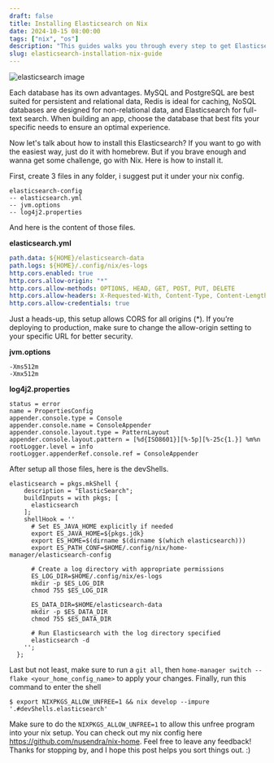 ```yaml
---
draft: false
title: Installing Elasticsearch on Nix
date: 2024-10-15 08:00:00
tags: ["nix", "os"]
description: "This guides walks you through every step to get Elasticsearch up and running"
slug: elasticsearch-installation-nix-guide
---
```


![elasticsearch image](https://antaresnet.com/wp-content/uploads/2018/07/Elasticsearch-Logo-Color-V-768x400.png)

Each database has its own advantages. MySQL and PostgreSQL are best suited for persistent and relational data, Redis is ideal for caching, NoSQL databases are designed for non-relational data, and Elasticsearch for full-text search. When building an app, choose the database that best fits your specific needs to ensure an optimal experience.

Now let's talk about how to install this Elasticsearch? If you want to go with the easiest way, just do
it with homebrew. But if you brave enough and wanna get some challenge, go with Nix. Here is how to
install it.

First, create 3 files in any folder, i suggest put it under your nix config.
```
elasticsearch-config
-- elasticsearch.yml
-- jvm.options
-- log4j2.properties
```

And here is the content of those files.

**elasticsearch.yml**
```yml
path.data: ${HOME}/elasticsearch-data
path.logs: ${HOME}/.config/nix/es-logs
http.cors.enabled: true
http.cors.allow-origin: "*"
http.cors.allow-methods: OPTIONS, HEAD, GET, POST, PUT, DELETE
http.cors.allow-headers: X-Requested-With, Content-Type, Content-Length, Authorization
http.cors.allow-credentials: true
```

Just a heads-up, this setup allows CORS for all origins (*). If you’re deploying to production, make sure to change the allow-origin setting to your specific URL for better security.

**jvm.options**
```
-Xms512m
-Xmx512m
```

**log4j2.properties**
```
status = error
name = PropertiesConfig
appender.console.type = Console
appender.console.name = ConsoleAppender
appender.console.layout.type = PatternLayout
appender.console.layout.pattern = [%d{ISO8601}][%-5p][%-25c{1.}] %m%n
rootLogger.level = info
rootLogger.appenderRef.console.ref = ConsoleAppender
```

After setup all those files, here is the devShells.
```
elasticsearch = pkgs.mkShell {
    description = "ElasticSearch";
    buildInputs = with pkgs; [
      elasticsearch
    ];
    shellHook = ''
      # Set ES_JAVA_HOME explicitly if needed
      export ES_JAVA_HOME=${pkgs.jdk}
      export ES_HOME=$(dirname $(dirname $(which elasticsearch)))
      export ES_PATH_CONF=$HOME/.config/nix/home-manager/elasticsearch-config

      # Create a log directory with appropriate permissions
      ES_LOG_DIR=$HOME/.config/nix/es-logs
      mkdir -p $ES_LOG_DIR
      chmod 755 $ES_LOG_DIR

      ES_DATA_DIR=$HOME/elasticsearch-data
      mkdir -p $ES_DATA_DIR
      chmod 755 $ES_DATA_DIR

      # Run Elasticsearch with the log directory specified
      elasticsearch -d
    '';
  };
```

Last but not least, make sure to run a `git all`, then `home-manager switch --flake
<your_home_config_name>` to apply your changes. Finally, run this command to enter the shell

```
$ export NIXPKGS_ALLOW_UNFREE=1 && nix develop --impure '.#devShells.elasticsearch'
```

Make sure to do the `NIXPKGS_ALLOW_UNFREE=1` to allow this unfree program into your nix setup. You can check out my nix config here https://github.com/nusendra/nix-home. Feel free to leave any feedback! Thanks for stopping by, and I hope this post helps you sort things out. :)
